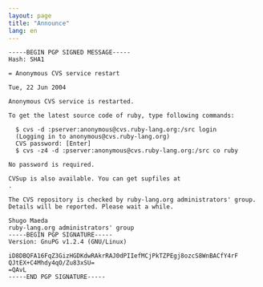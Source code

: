 ```yaml
---
layout: page
title: "Announce"
lang: en
---
```


    
    -----BEGIN PGP SIGNED MESSAGE-----
    Hash: SHA1
    
    = Anonymous CVS service restart
    
    Tue, 22 Jun 2004
    
    Anonymous CVS service is restarted.
    
    To get the latest source code of ruby, type following commands:
    
      $ cvs -d :pserver:anonymous@cvs.ruby-lang.org:/src login
      (Logging in to anonymous@cvs.ruby-lang.org)
      CVS password: [Enter]
      $ cvs -z4 -d :pserver:anonymous@cvs.ruby-lang.org:/src co ruby
    
    No password is required.
    
    CVSup is also available. You can get supfiles at
    .
    
    The CVS repository is checked by ruby-lang.org administrators' group.
    Details will be reported. Please wait a while.
    
    Shugo Maeda 
    ruby-lang.org administrators' group
    -----BEGIN PGP SIGNATURE-----
    Version: GnuPG v1.2.4 (GNU/Linux)
    
    iD8DBQFA16FqZ3GizHGDKdwRAkrRAJ0dPIIefMCjPkTZPEgj8ozcS8WnBACfY4rF
    QJtEX+C4Mhdy4qO/Zu83xSU=
    =QAvL
    -----END PGP SIGNATURE-----

